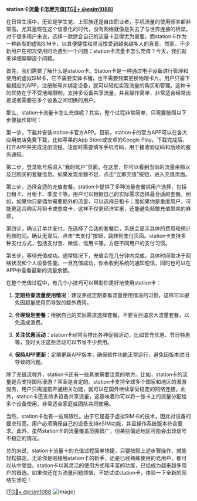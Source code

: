 **station卡流量卡怎麽充值[[TG💪+ @esim1088](https://t.me/s/esim1088)]**

在日常生活中，无论是学生党、上班族还是自由职业者，手机流量的使用频率都非常高。尤其是现在这个信息化的时代，没有网络就像是失去了与世界连接的桥梁。对于很多用户来说，选择一款适合自己的流量卡显得尤为重要。而station卡作为一种新型的虚拟SIM卡，以其便捷性和灵活性受到越来越多人的喜爱。然而，不少新用户在初次使用时会遇到一个问题：station卡流量卡怎么充值？今天，我们就来详细聊聊这个问题。

首先，我们需要了解什么是station卡。Station卡是一种通过电子设备进行管理和使用的虚拟SIM卡，它不需要实体卡槽，也不需要频繁更换物理卡片。用户只需下载相应的APP，注册账号并绑定设备，就可以轻松实现流量的购买和管理。这种卡的优势在于不受地域限制，支持多设备共享流量，并且操作简单，非常适合经常出差或者需要在多个设备之间切换的用户。

那么，station卡流量卡怎么充值呢？其实，整个过程非常简单，只需要按照以下步骤操作即可：

第一步，下载并安装station卡官方APP。目前，station卡的官方APP可以在各大应用商店免费下载，比如苹果的App Store或安卓的Google Play。下载完成后，打开APP并完成注册流程。注册时需要填写手机号码，用于接收验证码和后续的服务通知。

第二步，登录账号后进入“我的账户”页面。在这里，你可以看到当前的流量余额以及已购买的套餐信息。如果发现余额不足，点击“立即充值”按钮，进入充值页面。

第三步，选择合适的充值套餐。station卡提供了多种流量套餐供用户选择，包括日租卡、月租卡、季度卡等。用户可以根据自己的实际需求选择最合适的套餐。例如，如果你只是偶尔需要额外的流量，可以选择日租卡；而如果你是重度用户，可能更适合购买月租卡或季度卡，这样不仅更经济实惠，还能避免频繁充值带来的麻烦。

第四步，确认订单并支付。在选择了合适的套餐后，系统会显示具体的费用和预计到账时间。确认无误后，点击“去支付”按钮，跳转到支付页面。station卡支持多种支付方式，包括支付宝、微信、信用卡等，方便不同用户的支付习惯。

第五步，等待充值成功。通常情况下，充值会在几分钟内完成，具体时间取决于网络状况和个人设备性能。一旦充值成功，你会收到系统的通知短信，同时也可以在APP中查看最新的流量余额。

在整个充值过程中，有几个小技巧可以帮助你更好地使用station卡：

1. **定期检查流量使用情况**：建议养成定期查看流量使用情况的习惯，这样可以避免因超量使用而导致的额外费用。
   
2. **合理规划套餐**：根据自己的实际需求选择套餐，不要盲目追求大流量套餐，以免造成浪费。

3. **关注优惠活动**：station卡经常会推出各种促销活动，比如首充优惠、节日特惠等，及时关注这些活动可以节省不少费用。

4. **保持APP更新**：定期更新APP版本，确保软件功能正常运行，避免因版本过旧导致的问题。

除了充值流程外，station卡还有一些其他需要注意的地方。比如，station卡的流量是否支持国际漫游？答案是肯定的。station卡支持全球多个国家和地区的漫游服务，用户只需提前开通相关功能，就可以在国外继续享受稳定的网络连接。此外，station卡还支持多设备共享流量，这意味着你可以将一张卡上的流量分配给多个设备使用，非常适合家庭或团队共同使用。

当然，station卡也有一些局限性。由于它是基于虚拟SIM卡的技术，因此对设备的要求较高。用户必须确保自己的设备支持eSIM功能，并且操作系统版本符合要求。此外，虽然station卡的流量覆盖范围很广，但某些偏远地区可能会出现信号不稳定的情况。

总的来说，station卡流量卡的充值过程简单快捷，只要按照上述步骤操作，就能轻松搞定。无论你是刚接触station卡的新手，还是已经熟练使用的老用户，都可以从中受益。station卡以其灵活的使用方式和丰富的功能，已经成为越来越多用户的首选。如果你还在为流量问题烦恼，不妨试试station卡，体验一下全新的网络生活吧！

[[TG💪+ @esim1088](https://t.me/s/esim1088) ![Image](https://i.postimg.cc/4NQfJmqS/Snipaste-2025-05-13-00-14-12.png)]